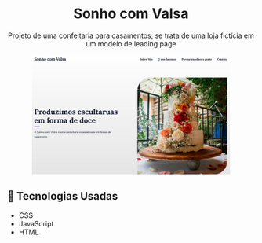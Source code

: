 # <h1 align="center">Sonho com Valsa</h1>
<p align="center">Projeto de uma confeitaria para casamentos, se trata de uma loja fictícia em um modelo de leading page</p>

<div align="center">
  <img alt="Home do Sonho com Valsa" src="SonhocomValsa/assets/sonhodevalsa.png" width="80%">
</div>

  ## :rocket: Tecnologias Usadas
  
  -  CSS
  -  JavaScript
  -  HTML
